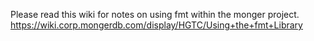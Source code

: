 
Please read this wiki for notes on using fmt within the monger project.
https://wiki.corp.mongerdb.com/display/HGTC/Using+the+fmt+Library

